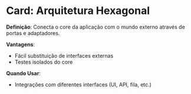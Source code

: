 # Card: Arquitetura Hexagonal

**Definição**: Conecta o core da aplicação com o mundo externo através de portas e adaptadores.

**Vantagens**:
- Fácil substituição de interfaces externas
- Testes isolados do core

**Quando Usar**:
- Integrações com diferentes interfaces (UI, API, fila, etc.)
